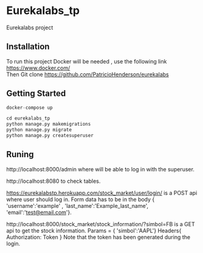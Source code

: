 
# Eurekalabs_tp

Eurekalabs project

## Installation

To run this project Docker will be needed , use the following link https://www.docker.com/ \
Then Git clone https://github.com/PatricioHenderson/eurekalabs



## Getting Started

```python
docker-compose up

cd eurekalabs_tp
python manage.py makemigrations
python manage.py migrate
python manage.py createsuperuser
```


## Runing
http://localhost:8000/admin where will be able to log in with the superuser.

http://localhost:8080 to check tables.

https://eurekalabstp.herokuapp.com/stock_market/user/login/ is a POST api where user should log in. Form data has to be in the body { 'username':'example' , 'last_name':'Example_last_name', 'email':'test@email.com'}.

http://localhost:8000/stock_market/stock_information/?simbol=FB is a GET api to get the stock information. Params = { 'simbol':'AAPL'} Headers{ Authorization: Token <token> } Note that the token has been generated during the login.
